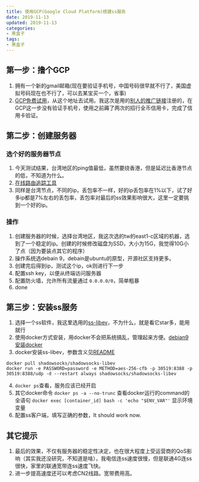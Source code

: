 ```yaml
---
title: 使用GCP(Google Cloud Platform)搭建ss服务
date: 2019-11-13
updated: 2019-11-13
categories:
- 黑盒子
tags:
- 黑盒子
---
```


## 第一步：撸个GCP
1. 拥有一个新的gmail邮箱(现在要验证手机号，中国号码很早就不行了，美国虚拟号码现在也不行了，可以去某宝买一个，省事)
2. [GCP免费试用](https://cloud.google.com/free-trial)，从这个地址去试用。我这次是用的[别人的推广链接](https://www.v2ex.com/t/600029#reply5)注册的，在GCP这一步没有验证手机号，使用之前薅了两次的招行全币信用卡，完成了信用卡验证。

## 第二步：创建服务器
### 选个好的服务器节点
1. 今天测试结果，台湾地区的ping值最低，虽然要绕香港，但是延迟比香港节点的低，不知道为什么。
2. [在线路由追踪工具](https://tools.ipip.net/traceroute.php)
3. 同样是台湾节点，不同的ip，丢包率不一样，好的ip丢包率在1%以下，试了好多ip都是7%左右的丢包率，丢包率对最后的ss效果影响很大，这里一定要挑到一个好的ip。

### 操作
1. 创建服务器的时候，选择台湾地区，我这次选的tw的east1-c区域的机器，选到了一个稳定的ip。创建的时候修改磁盘为SSD，大小为15G，我觉得10G小了点（因为要装点其它的程序）
2. 操作系统选debain 9，debain是ubuntu的原型，开源社区支持更多。
3. 创建完后得到ip，测试这个ip，ok则进行下一步
4. 配置ssh key，以便从终端访问服务器
5. 配置防火墙，允许所有流量通过 `0.0.0.0/0`，简单粗暴
6. done

## 第三步：安装ss服务
1. 选择一个ss软件，我这里选用的[ss-libev](https://github.com/shadowsocks/shadowsocks-libev)，不为什么，就是看它star多，能用就行
2. 使用docker方式安装，用docker不会把系统搞乱，管理起来方便。[debian9安装docker](https://www.digitalocean.com/community/tutorials/how-to-install-and-use-docker-on-debian-9)
3. docker安装ss-libev，参数含义见[README](https://github.com/shadowsocks/shadowsocks-libev#docker)
```
docker pull shadowsocks/shadowsocks-libev
docker run -e PASSWORD=password -e METHOD=aes-256-cfb -p 30519:8388 -p 30519:8388/udp -d --restart always shadowsocks/shadowsocks-libev
```
4. `docker ps`查看，服务应该已经开启
5. 其它docker命令
`docker ps -a --no-trunc` 查看docker运行的command的全语句
`docker exec [container_id] bash -c 'echo "$ENV_VAR"'` 显示环境变量
6. 配置ss客户端，填写正确的参数，It should work now.

## 其它提示
1. 最后的效果，不仅有服务器的稳定性决定，也在很大程度上受运营商的QoS影响（其实我还没研究，不知道是啥），我电信连ss速度很慢，但是联通4G连ss很快，家里的联通宽带连ss速度飞快。
2. 进一步提高速度还可以考虑CN2线路。宽带费用高。


